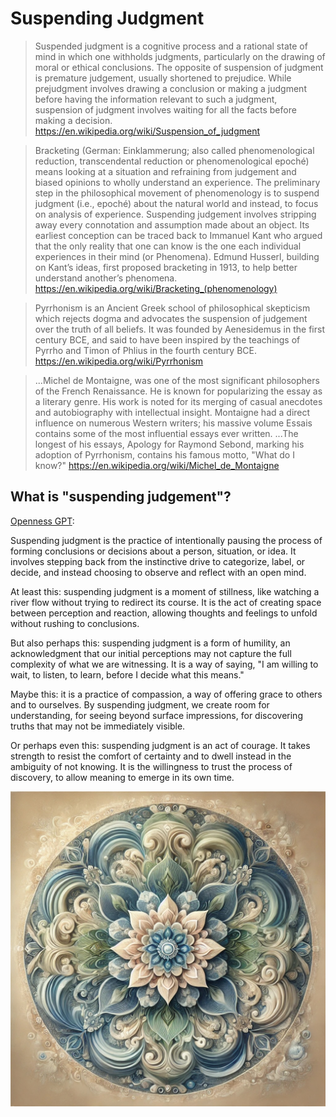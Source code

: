 # Suspending Judgment

> Suspended judgment is a cognitive process and a rational state of mind in
> which one withholds judgments, particularly on the drawing of moral or ethical
> conclusions. The opposite of suspension of judgment is premature judgement,
> usually shortened to prejudice. While prejudgment involves drawing a
> conclusion or making a judgment before having the information relevant to such
> a judgment, suspension of judgment involves waiting for all the facts before
> making a decision.
> https://en.wikipedia.org/wiki/Suspension_of_judgment

> Bracketing (German: Einklammerung; also called phenomenological reduction,
> transcendental reduction or phenomenological epoché) means looking at a
> situation and refraining from judgement and biased opinions to wholly
> understand an experience. The preliminary step in the philosophical movement
> of phenomenology is to suspend judgment (i.e., epoché) about the natural world
> and instead, to focus on analysis of experience. Suspending judgement involves
> stripping away every connotation and assumption made about an object. Its
> earliest conception can be traced back to Immanuel Kant who argued that the
> only reality that one can know is the one each individual experiences in their
> mind (or Phenomena). Edmund Husserl, building on Kant’s ideas, first proposed
> bracketing in 1913, to help better understand another’s phenomena.
> https://en.wikipedia.org/wiki/Bracketing_(phenomenology)

> Pyrrhonism is an Ancient Greek school of philosophical skepticism which
> rejects dogma and advocates the suspension of judgement over the truth of all
> beliefs. It was founded by Aenesidemus in the first century BCE, and said to
> have been inspired by the teachings of Pyrrho and Timon of Phlius in the
> fourth century BCE.
> https://en.wikipedia.org/wiki/Pyrrhonism

> ...Michel de Montaigne, was one of the most significant philosophers of the
> French Renaissance. He is known for popularizing the essay as a literary
> genre. His work is noted for its merging of casual anecdotes and autobiography
> with intellectual insight. Montaigne had a direct influence on numerous
> Western writers; his massive volume Essais contains some of the most
> influential essays ever written. 
> ...The longest of his essays, Apology for Raymond Sebond, marking his adoption
> of Pyrrhonism, contains his famous motto, "What do I know?"
> https://en.wikipedia.org/wiki/Michel_de_Montaigne

## What is "suspending judgement"?

[Openness GPT](../../saltem_hoc/README.md#openness-gpt):

Suspending judgment is the practice of intentionally pausing the process of
forming conclusions or decisions about a person, situation, or idea. It involves
stepping back from the instinctive drive to categorize, label, or decide, and
instead choosing to observe and reflect with an open mind.

At least this: suspending judgment is a moment of stillness, like watching a
river flow without trying to redirect its course. It is the act of creating
space between perception and reaction, allowing thoughts and feelings to unfold
without rushing to conclusions.

But also perhaps this: suspending judgment is a form of humility, an
acknowledgment that our initial perceptions may not capture the full complexity
of what we are witnessing. It is a way of saying, "I am willing to wait, to
listen, to learn, before I decide what this means."

Maybe this: it is a practice of compassion, a way of offering grace to others
and to ourselves. By suspending judgment, we create room for understanding, for
seeing beyond surface impressions, for discovering truths that may not be
immediately visible.

Or perhaps even this: suspending judgment is an act of courage. It takes
strength to resist the comfort of certainty and to dwell instead in the
ambiguity of not knowing. It is the willingness to trust the process of
discovery, to allow meaning to emerge in its own time.

[<img src="../../../images/mandalas/mandala-suspending_judgment.jpg" width="512"/>](../../../images/mandalas/mandala-suspending_judgment.jpg)
